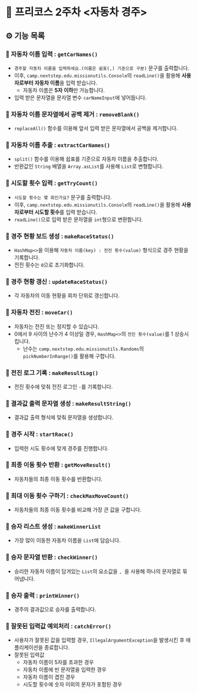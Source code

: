 # 🚗 프리코스 2주차 <자동차 경주>

## ⚙️ 기능 목록

### 📌 자동차 이름 입력 : `getCarNames()`

- `경주할 자동차 이름을 입력하세요.(이름은 쉼표(,) 기준으로 구분)` 문구를 출력합니다.
- 이후, `camp.nextstep.edu.missionutils.Console`의 `readLine()`을 활용해 **사용자로부터 자동차 이름**을 입력 받습니다.
    - 자동차 이름은 **5자 이하**만 가능합니다.
- 입력 받은 문자열을 문자열 변수 `carNameInput`에 넣어둡니다.

### 📌 자동차 이름 문자열에서 공백 제거 : `removeBlank()`

- `replaceAll()` 함수를 이용해 앞서 입력 받은 문자열에서 공백을 제거합니다.

### 📌 자동차 이름 추출 : `extractCarNames()`

- `split()` 함수를 이용해 쉽표를 기준으로 자동차 이름을 추출합니다.
- 반환값인 `String` 배열을 `Array.asList`를 사용해 `List`로 변형합니다.

### 📌 시도할 횟수 입력 : `getTryCount()`

- `시도할 횟수는 몇 회인가요?` 문구를 출력합니다.
- 이후, `camp.nextstep.edu.missionutils.Console`의 `readLine()`을 활용해 **사용자로부터 시도할 횟수**를 입력 받습니다.
- `readLine()`으로 입력 받은 문자열을 `int`형으로 변환합니다.

### 📌 경주 현황 보드 생성 : `makeRaceStatus()`

- `HashMap<>`을 이용해 `자동차 이름(key) : 전진 횟수(value)` 형식으로 경주 현황을 기록합니다.
- 전진 횟수는 `0`으로 초기화합니다.

### 📌 경주 현황 갱신 : `updateRaceStatus()`

- 각 자동차의 이동 현황을 회차 단위로 갱신합니다.

### 📌 자동차 전진 : `moveCar()`

- 자동차는 전진 또는 정지할 수 있습니다.
- 0에서 9 사이의 난수가 4 이상일 경우, `HashMap<>`의 `전진 횟수(value)`를 1 상승시킵니다.
    - 난수는 `camp.nextstep.edu.missionutils.Randoms`의 `pickNumberInRange()`를 활용해 구합니다.

### 📌 전진 로그 기록 : `makeResultLog()`

- 전진 횟수에 맞춰 전진 로그인 `-`를 기록합니다.

### 📌 결과값 출력 문자열 생성 : `makeResultString()`

- 결과값 출력 형식에 맞춰 문자열을 생성합니다.

### 📌 경주 시작 : `startRace()`

- 입력한 시도 횟수에 맞게 경주를 진행합니다.

### 📌 최종 이동 횟수 반환 : `getMoveResult()`

- 자동차들의 최종 이동 횟수를 반환합니다.

### 📌 최대 이동 횟수 구하기 : `checkMaxMoveCount()`

- 자동차들의 최종 이동 횟수를 비교해 가장 큰 값을 구합니다.

### 📌 승자 리스트 생성 : `makeWinnerList`

- 가장 많이 이동한 자동차 이름을 `List`에 담습니다.

### 📌 승자 문자열 반환 : `checkWinner()`

- 승리한 자동차 이름이 담겨있는 `List`의 요소값을 `, `을 사용해 하나의 문자열로 묶어냅니다.

### 📌 승자 출력 : `printWinner()`

- 경주의 결과값으로 승자를 출력합니다.

### 📌 잘못된 입력값 예외처리 : `catchError()`

- 사용자가 잘못된 값을 입력할 경우, `IllegalArgumentException`을 발생시킨 후 애플리케이션을 종료합니다.
- 잘못된 입력값
  - 자동차 이름이 5자를 초과한 경우
  - 자동차 이름에 빈 문자열을 입력한 경우
  - 자동차 이름이 겹친 경우
  - 시도할 횟수에 숫자 이외의 문자가 포함된 경우